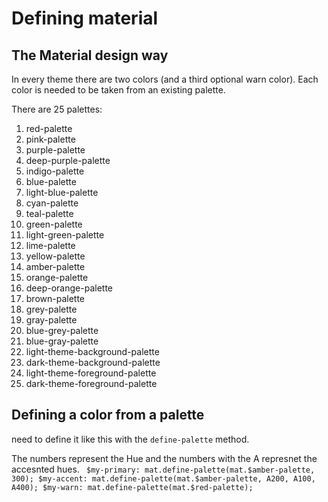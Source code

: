 # Defining material

## The Material design way

In every theme there are two colors (and a third optional warn color). Each color is needed to be taken from an existing palette.

There are 25 palettes: 

1. red-palette
2. pink-palette
3. purple-palette
4. deep-purple-palette
5. indigo-palette
6. blue-palette
7. light-blue-palette
8. cyan-palette
9. teal-palette
10. green-palette
11. light-green-palette
12. lime-palette
13. yellow-palette
14. amber-palette
15. orange-palette
16. deep-orange-palette
17. brown-palette
18. grey-palette
19. gray-palette
20. blue-grey-palette
21. blue-gray-palette
22. light-theme-background-palette
23. dark-theme-background-palette
24. light-theme-foreground-palette
25. dark-theme-foreground-palette

## Defining a color from a palette

need to define it like this with the `define-palette` method.

The numbers represent the Hue and the numbers with the A represnet the accesnted hues. 
`
$my-primary: mat.define-palette(mat.$amber-palette, 300);
$my-accent: mat.define-palette(mat.$amber-palette, A200, A100, A400);
$my-warn: mat.define-palette(mat.$red-palette);`
 
